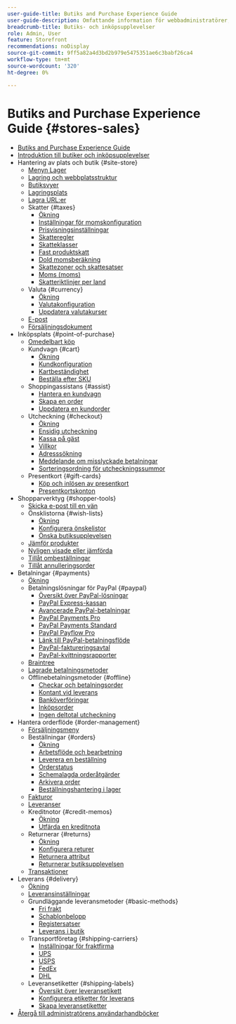 ```yaml
---
user-guide-title: Butiks and Purchase Experience Guide
user-guide-description: Omfattande information för webbadministratörer, kundtjänstpersonal och säljchefer som arbetar i Adobe Commerce och Magento Open Source.
breadcrumb-title: Butiks- och inköpsupplevelser
role: Admin, User
feature: Storefront
recommendations: noDisplay
source-git-commit: 9ff5a82a4d3bd2b979e5475351ae6c3babf26ca4
workflow-type: tm+mt
source-wordcount: '320'
ht-degree: 0%

---
```



# Butiks and Purchase Experience Guide {#stores-sales}

+ [Butiks and Purchase Experience Guide](guide-overview.md)
+ [Introduktion till butiker och inköpsupplevelser](introduction.md)
+ Hantering av plats och butik {#site-store}
   + [Menyn Lager](stores-menu.md)
   + [Lagring och webbplatsstruktur](stores.md)
   + [Butiksvyer](store-views.md)
   + [Lagringsplats](store-localize.md)
   + [Lagra URL:er](store-urls.md)
   + Skatter {#taxes}
      + [Ökning](taxes.md)
      + [Inställningar för momskonfiguration](tax-settings-general.md)
      + [Prisvisningsinställningar](display-settings.md)
      + [Skatteregler](tax-rules.md)
      + [Skatteklasser](tax-class.md)
      + [Fast produktskatt](fixed-product-tax.md)
      + [Dold momsberäkning](hidden-tax-calculation.md)
      + [Skattezoner och skattesatser](tax-zones-rates.md)
      + [Moms (moms)](vat.md)
      + [Skatteriktlinjer per land](international-tax-guidelines.md)
   + Valuta {#currency}
      + [Ökning](currency.md)
      + [Valutakonfiguration](currency-configuration.md)
      + [Uppdatera valutakurser](currency-update.md)
   + [E-post](sales-email.md)
   + [Försäljningsdokument](sales-documents.md)
+ Inköpsplats {#point-of-purchase}
   + [Omedelbart köp](checkout-instant-purchase.md)
   + Kundvagn {#cart}
      + [Ökning](cart.md)
      + [Kundkonfiguration](cart-configuration.md)
      + [Kartbeständighet](cart-persistent.md)
      + [Beställa efter SKU](order-by-sku.md)
   + Shoppingassistans {#assist}
      + [Hantera en kundvagn](shopping-assisted-cart-manage.md)
      + [Skapa en order](customer-account-create-order.md)
      + [Uppdatera en kundorder](order-update.md)
   + Utcheckning {#checkout}
      + [Ökning](checkout-process.md)
      + [Ensidig utcheckning](checkout-one-page.md)
      + [Kassa på gäst](checkout-guest.md)
      + [Villkor](terms-and-conditions.md)
      + [Adresssökning](checkout-address-search.md)
      + [Meddelande om misslyckade betalningar](checkout-payment-failed-emails.md)
      + [Sorteringsordning för utcheckningssummor](checkout-totals-sort-order.md)
   + Presentkort {#gift-cards}
      + [Köp och inlösen av presentkort](product-gift-card-workflow.md)
      + [Presentkortskonton](product-gift-card-accounts.md)
+ Shopparverktyg {#shopper-tools}
   + [Skicka e-post till en vän](email-a-friend.md)
   + Önsklistorna {#wish-lists}
      + [Ökning](wishlists.md)
      + [Konfigurera önskelistor](wishlist-configuration.md)
      + [Önska butiksupplevelsen](wishlist-storefront.md)
   + [Jämför produkter](product-compare.md)
   + [Nyligen visade eller jämförda](products-viewed-compared.md)
   + [Tillåt ombeställningar](reorders-allow.md)
   + [Tillåt annulleringsorder](cancel-allow.md)
+ Betalningar {#payments}
   + [Ökning](payments.md)
   + Betalningslösningar för PayPal {#paypal}
      + [Översikt över PayPal-lösningar](paypal.md)
      + [PayPal Express-kassan](paypal-express-checkout.md)
      + [Avancerade PayPal-betalningar](paypal-payments-advanced.md)
      + [PayPal Payments Pro](paypal-payments-pro.md)
      + [PayPal Payments Standard](paypal-payments-standard.md)
      + [PayPal Payflow Pro](paypal-payflow-pro.md)
      + [Länk till PayPal-betalningsflöde](paypal-payflow-link.md)
      + [PayPal-faktureringsavtal](paypal-billing-agreements.md)
      + [PayPal-kvittningsrapporter](paypal-settlement-reports.md)
   + [Braintree](braintree.md)
   + [Lagrade betalningsmetoder](stored-payment-methods.md)
   + Offlinebetalningsmetoder {#offline}
      + [Checkar och betalningsorder](check-money-order.md)
      + [Kontant vid leverans](cash-on-delivery.md)
      + [Banköverföringar](bank-transfer.md)
      + [Inköpsorder](purchase-order.md)
      + [Ingen deltotal utcheckning](zero-subtotal-checkout.md)
+ Hantera orderflöde {#order-management}
   + [Försäljningsmeny](sales-menu.md)
   + Beställningar {#orders}
      + [Ökning](orders.md)
      + [Arbetsflöde och bearbetning](order-processing.md)
      + [Leverera en beställning](order-ship.md)
      + [Orderstatus](order-status.md)
      + [Schemalagda orderåtgärder](order-scheduled-operations.md)
      + [Arkivera order](order-archive.md)
      + [Beställningshantering i lager](orders-storefront.md)
   + [Fakturor](invoices.md)
   + [Leveranser](shipments.md)
   + Kreditnotor {#credit-memos}
      + [Ökning](credit-memos.md)
      + [Utfärda en kreditnota](credit-memo-create.md)
   + Returnerar {#returns}
      + [Ökning](returns.md)
      + [Konfigurera returer](rma-configure.md)
      + [Returnera attribut](attributes-returns.md)
      + [Returnerar butiksupplevelsen](rma-customer-experience.md)
   + [Transaktioner](transactions.md)
+ Leverans {#delivery}
   + [Ökning](delivery.md)
   + [Leveransinställningar](shipping-settings.md)
   + Grundläggande leveransmetoder {#basic-methods}
      + [Fri frakt](shipping-free.md)
      + [Schablonbelopp](shipping-flat-rate.md)
      + [Registersatser](shipping-table-rate.md)
      + [Leverans i butik](shipping-in-store-delivery.md)
   + Transportföretag {#shipping-carriers}
      + [Inställningar för fraktfirma](carriers.md)
      + [UPS](ups.md)
      + [USPS](usps.md)
      + [FedEx](fedex.md)
      + [DHL](dhl.md)
   + Leveransetiketter {#shipping-labels}
      + [Översikt över leveransetikett](shipping-labels.md)
      + [Konfigurera etiketter för leverans](shipping-label-configure.md)
      + [Skapa leveransetiketter](shipping-label-create.md)
+ [Återgå till administratörens användarhandböcker](https://experienceleague.adobe.com/en/docs/commerce-admin/user-guides/home)

